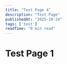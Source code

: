 ```yaml
---
title: "Test Page 4"
description: "Test Page"
publishedAt: "2025-10-24"
tags: ['test']
readTime: "0 min read"
---
```



# Test Page 1